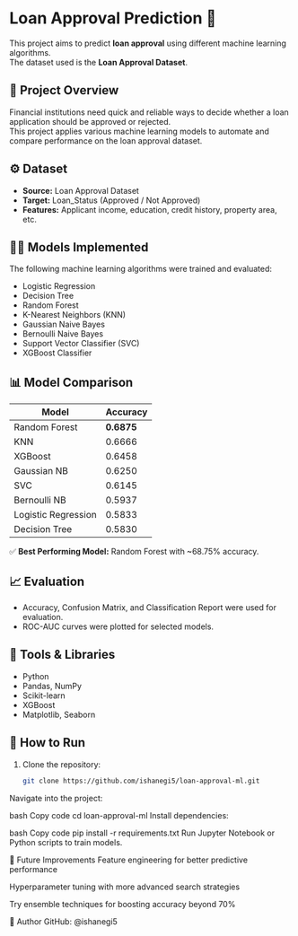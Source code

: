 # Loan Approval Prediction 🏦

This project aims to predict **loan approval** using different machine learning algorithms.  
The dataset used is the **Loan Approval Dataset**.  

## 📌 Project Overview
Financial institutions need quick and reliable ways to decide whether a loan application should be approved or rejected.  
This project applies various machine learning models to automate and compare performance on the loan approval dataset.

## ⚙️ Dataset
- **Source:** Loan Approval Dataset  
- **Target:** Loan_Status (Approved / Not Approved)  
- **Features:** Applicant income, education, credit history, property area, etc.  

## 🧑‍💻 Models Implemented
The following machine learning algorithms were trained and evaluated:
- Logistic Regression
- Decision Tree
- Random Forest
- K-Nearest Neighbors (KNN)
- Gaussian Naive Bayes
- Bernoulli Naive Bayes
- Support Vector Classifier (SVC)
- XGBoost Classifier

## 📊 Model Comparison

| Model                | Accuracy |
|-----------------------|----------|
| Random Forest         | **0.6875** |
| KNN                   | 0.6666 |
| XGBoost               | 0.6458 |
| Gaussian NB           | 0.6250 |
| SVC                   | 0.6145 |
| Bernoulli NB          | 0.5937 |
| Logistic Regression   | 0.5833 |
| Decision Tree         | 0.5830 |

✅ **Best Performing Model:** Random Forest with ~68.75% accuracy.  

## 📈 Evaluation
- Accuracy, Confusion Matrix, and Classification Report were used for evaluation.  
- ROC-AUC curves were plotted for selected models.  

## 🔧 Tools & Libraries
- Python
- Pandas, NumPy
- Scikit-learn
- XGBoost
- Matplotlib, Seaborn

## 🚀 How to Run
1. Clone the repository:
   ```bash
   git clone https://github.com/ishanegi5/loan-approval-ml.git
Navigate into the project:

bash
Copy code
cd loan-approval-ml
Install dependencies:

bash
Copy code
pip install -r requirements.txt
Run Jupyter Notebook or Python scripts to train models.

📌 Future Improvements
Feature engineering for better predictive performance

Hyperparameter tuning with more advanced search strategies

Try ensemble techniques for boosting accuracy beyond 70%

👤 Author
GitHub: @ishanegi5
